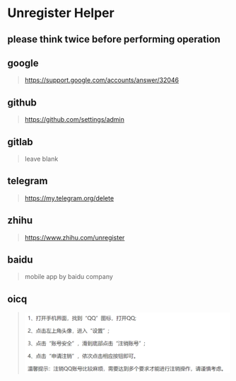 Unregister Helper
==

## please think twice before performing operation

## google
>https://support.google.com/accounts/answer/32046

## github
>https://github.com/settings/admin

## gitlab
>leave blank

## telegram
>https://my.telegram.org/delete

## zhihu
>https://www.zhihu.com/unregister

## baidu
>mobile app by baidu company

## oicq
>![oicq_unregister](./img/oicq_unregister.png)
